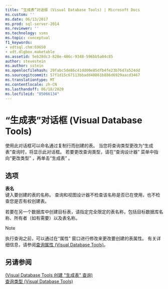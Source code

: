 ```yaml
---
title: “生成表”对话框 (Visual Database Tools) | Microsoft Docs
ms.custom: ''
ms.date: 06/13/2017
ms.prod: sql-server-2014
ms.reviewer: ''
ms.technology: ssms
ms.topic: conceptual
f1_keywords:
- vdtsql.chm:69650
- vdt.dlgbox.maketable
ms.assetid: 5eb28dc3-828e-486c-9348-596bb5a04c85
author: stevestein
ms.author: sstein
ms.openlocfilehash: 29fabc5de86c41dd00e85dfb4fe23b76d7a524dd
ms.sourcegitcommit: 57f1d15c67113bbadd40861b886d6929aacd3467
ms.translationtype: MT
ms.contentlocale: zh-CN
ms.lasthandoff: 06/18/2020
ms.locfileid: "85066134"
---
```

# <a name="make-table-dialog-box-visual-database-tools"></a>“生成表”对话框 (Visual Database Tools)
  使用此对话框可以命名通过复制行而创建的表。 当您将查询类型更改为“生成表”查询时，将显示此对话框。 若要更改查询类型，请在“查询设计器”  菜单中指向“更改类型”  ，再单击“生成表”  。  
  
## <a name="options"></a>选项  
 **表名**  
 键入要创建的表的名称。 查询和视图设计器不检查该名称是否已在使用，也不检查您是否有权创建表。  
  
 若要在另一个数据库中创建目标表，请指定完全限定的表名称，包括目标数据库名称、所有者（如有需要）以及表名称。  
  
> [!NOTE]  
>  执行查询之前，可以通过在“属性”  窗口进行修改来更改要创建的表属性。 有关详细信息，请参阅[查询属性 (Visual Database Tools)](visual-database-tools.md)。  
  
## <a name="see-also"></a>另请参阅  
 [&#40;Visual Database Tools 创建 "生成表" 查询&#41;](create-make-table-queries-visual-database-tools.md)   
 [查询类型 (Visual Database Tools)](types-of-queries-visual-database-tools.md)  
  
  
